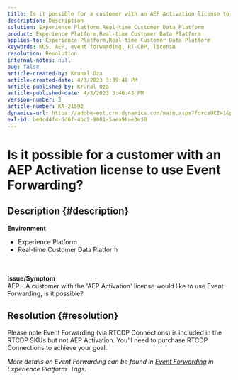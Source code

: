 ```yaml
---
title: Is it possible for a customer with an AEP Activation license to use Event Forwarding?
description: Description
solution: Experience Platform,Real-time Customer Data Platform
product: Experience Platform,Real-time Customer Data Platform
applies-to: Experience Platform,Real-time Customer Data Platform
keywords: KCS, AEP, event forwarding, RT-CDP, license
resolution: Resolution
internal-notes: null
bug: false
article-created-by: Krunal Oza
article-created-date: 4/3/2023 3:39:48 PM
article-published-by: Krunal Oza
article-published-date: 4/3/2023 3:46:43 PM
version-number: 3
article-number: KA-21592
dynamics-url: https://adobe-ent.crm.dynamics.com/main.aspx?forceUCI=1&pagetype=entityrecord&etn=knowledgearticle&id=c35515be-35d2-ed11-a7c7-6045bd006b4b
exl-id: be0cd4f4-6d6f-4bc2-9081-5aea98ae3e30
---
```

# Is it possible for a customer with an AEP Activation license to use Event Forwarding?

## Description {#description}

<b>Environment</b>
- Experience Platform
- Real-time Customer Data Platform

<br> <br><b>Issue/Symptom</b><br>AEP - A customer with the 'AEP Activation' license would like to use Event Forwarding, is it possible?

## Resolution {#resolution}


Please note Event Forwarding (via RTCDP Connections) is included in the RTCDP SKUs but not AEP Activation.
You’ll need to purchase RTCDP Connections to achieve your goal.

*More details on Event Forwarding can be found in [Event Forwarding](https://experienceleague.adobe.com/docs/experience-platform/tags/event-forwarding/overview.html?lang=en) in Experience Platform   Tags.*
